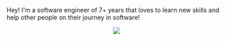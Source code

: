 Hey! I'm a software engineer of 7+ years that loves to learn new skills and help other people on their journey in software!

<div align="center">
  <img src="https://github-readme-stats-pi-hazel-84.vercel.app/api?username=it-me-joda&show=prs_merged,prs_merged_percentage&show_icons=true&count_private=true&disable_animations=false&rank_icon=percentile&theme=github_dark&include_all_commits=true&number_format=long&cache_seconds=600"/>
</div>

